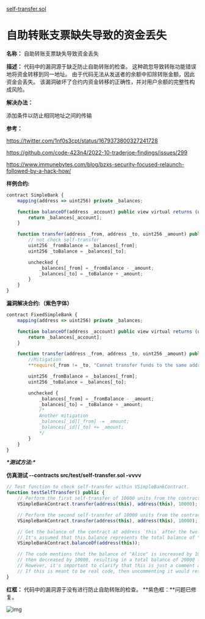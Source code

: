 [self-transfer.sol](https://github.com/SunWeb3Sec/DeFiVulnLabs/blob/main/src/test/self-transfer.sol)

# 自助转账支票缺失导致的资金丢失

**名称：** 自助转账支票缺失导致资金丢失

**描述：** 代码中的漏洞源于缺乏防止自助转账的检查。 这种疏忽导致转账功能错误地将资金转移到同一地址。 由于代码无法从发送者的余额中扣除转账金额，因此资金会丢失。 该漏洞破坏了合约内资金转移的正确性，并对用户余额的完整性构成风险。

**解决办法：**

添加条件以防止相同地址之间的传输

**参考：**

https://twitter.com/1nf0s3cpt/status/1679373800327241728

https://github.com/code-423n4/2022-10-traderjoe-findings/issues/299

https://www.immunebytes.com/blog/bzxs-security-focused-relaunch-followed-by-a-hack-how/

**样例合约:**

```jsx
contract SimpleBank {
    mapping(address => uint256) private _balances;

    function balanceOf(address _account) public view virtual returns (uint256) {
        return _balances[_account];
    }

    function transfer(address _from, address _to, uint256 _amount) public {
        // not check self-transfer
        uint256 _fromBalance = _balances[_from];
        uint256 _toBalance = _balances[_to];

        unchecked {
            _balances[_from] = _fromBalance - _amount;
            _balances[_to] = _toBalance + _amount;
        }
    }
}
```

**漏洞解决合约:（紫色字体）**

```jsx
contract FixedSimpleBank {
    mapping(address => uint256) private _balances;

    function balanceOf(address _account) public view virtual returns (uint256) {
        return _balances[_account];
    }

    function transfer(address _from, address _to, uint256 _amount) public {
        //Mitigation
        **require(_from != _to, "Cannot transfer funds to the same address.");**

        uint256 _fromBalance = _balances[_from];
        uint256 _toBalance = _balances[_to];

        unchecked {
            _balances[_from] = _fromBalance - _amount;
            _balances[_to] = _toBalance + _amount;
            /*
            Another mitigation
            _balances[_id][_from] -= _amount;
            _balances[_id][_to] += _amount;
            */
        }
    }
}
```

***\*测试方法:\****

**仿真测试 --contracts src/test/self-transfer.sol -vvvv**

```jsx
// Test function to check self-transfer within VSimpleBankContract.
function testSelfTransfer() public {
    // Perform the first self-transfer of 10000 units from the contract to itself.
    VSimpleBankContract.transfer(address(this), address(this), 10000);

    // Perform the second self-transfer of 10000 units from the contract to itself.
    VSimpleBankContract.transfer(address(this), address(this), 10000);

    // Get the balance of the contract at address `this` after the two transfers.
    // It's assumed that this balance represents the total balance of "Alice."
    VSimpleBankContract.balanceOf(address(this));

    // The code mentions that the balance of "Alice" is increased by 10000,
    // then decreased by 10000, resulting in a total balance of 20000 for "Alice."
    // However, it's important to clarify that this is just a comment and not actual code execution.
    // If this is meant to be real code, then uncommenting it would result in the calculations.
}
```

**红框：** 代码中的漏洞源于没有进行防止自助转账的检查。 **紫色框：**问题已修复。

![img](https://web3sec.notion.site/image/https%3A%2F%2Fs3-us-west-2.amazonaws.com%2Fsecure.notion-static.com%2Fc5af0213-401d-43e9-aa06-fc457ac0dc40%2FUntitled.png?table=block&id=08376c60-c818-47ca-9da1-fcfafdb5f707&spaceId=369b5001-5511-4fe6-a099-48af1d841f20&width=2000&userId=&cache=v2)